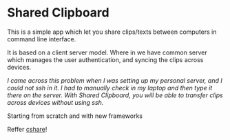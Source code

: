 # Shared Clipboard

This is a simple app which let you share clips/texts between computers in command line interface.

It is based on a client server model. Where in we have common server which manages the user authentication,
and syncing the clips across devices.

_I came across this problem when I was setting up my personal server, and I could not ssh in it.
I had to manually check in my laptop and then type it there on the server. With Shared Clipboard, you will be able to
transfer clips across devices without using ssh._

Starting from scratch and with new frameworks

Reffer [cshare](https://github.com/JammUtkarsh/cshare)!
